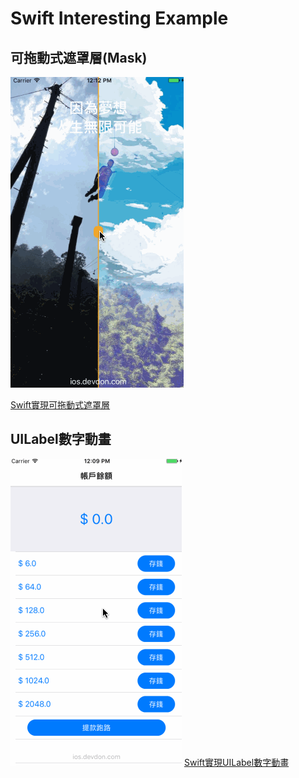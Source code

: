# Swift Interesting Example

## 可拖動式遮罩層(Mask)
![mask](resource/ScrollableImageMask.gif)

[Swift實現可拖動式遮罩層](https://ios.devdon.com/archives/483)

## UILabel數字動畫
![UILabel-Animation](resource/LabelNumbersAnimation.gif)
[Swift實現UILabel數字動畫](https://ios.devdon.com/archives/507)
